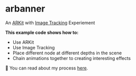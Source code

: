 # arbanner
An [ARKit](https://developer.apple.com/augmented-reality/arkit/) with [Image Tracking](https://developer.apple.com/documentation/arkit/detecting_images_in_an_ar_experience) Experiement

**This example code shows how to:**
- Use ARKit
- Use Image Tracking
- Place different node at different depths in the scene
- Chain animations together to creating interesting effects

📖 You can read about my process [here](https://medium.com/@leebert/augmented-art-cards-475689e877bd).